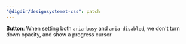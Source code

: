 ```yaml
---
"@digdir/designsystemet-css": patch
---
```


**Button**: When setting both `aria-busy` and `aria-disabled`, we don't turn down opacity, and show a progress cursor

